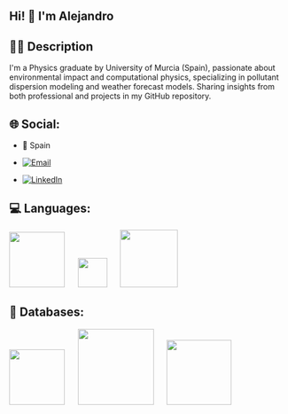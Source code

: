 ## Hi! 👋 I'm Alejandro

## 👦🏻​ Description
I'm a Physics graduate by University of Murcia (Spain), passionate about environmental impact and computational physics, specializing in pollutant dispersion modeling and weather forecast models. Sharing insights from both professional and projects in my GitHub repository. 

## 🌐 Social:

- 📌 Spain 

- [![Email](https://img.shields.io/badge/pujante66@gmail.com-%23D14836.svg?logo=gmail&logoColor=white)](mailto:tu_correo_pujante66@gmail.com)


- [![LinkedIn](https://img.shields.io/badge/LinkedIn-%230077B5.svg?logo=linkedin&logoColor=white)](https://www.linkedin.com/in/alejandro-pujante-p%C3%A9rez-a2778b230/)


## 💻 Languages:

[<img src="https://img.shields.io/badge/-Python-%233776AB.svg?logo=python&logoColor=yellow" width="100">](https://www.python.org/)
&nbsp;&nbsp;&nbsp;&nbsp;
[<img src="https://img.shields.io/badge/-R-%23276DC3.svg?logo=r&logoColor=white" width="53">](https://www.r-project.org/)
&nbsp;&nbsp;&nbsp;&nbsp;
[<img src="https://img.shields.io/badge/Fortran-734f96?logo=fortran&style=flat" width="104">](https://www.r-project.org/)


## 💾 Databases:

[<img src="https://img.shields.io/badge/-MySQL-%23276DC3.svg?logo=MySQL&logoColor=white" width="100">](https://www.r-project.org/)
&nbsp;&nbsp;&nbsp;&nbsp;
[<img src="https://img.shields.io/badge/-PostgreSQL-336791.svg?logo=postgresql&logoColor=white" width="137">](https://www.postgresql.org/)
&nbsp;&nbsp;&nbsp;&nbsp;
[<img src="https://img.shields.io/badge/-MariaDB-003545.svg?logo=mariadb&logoColor=white" width="117">](https://mariadb.org/)

